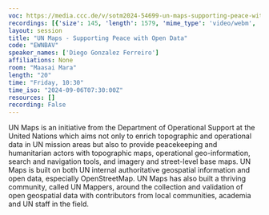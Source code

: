 ```yaml
---
voc: https://media.ccc.de/v/sotm2024-54699-un-maps-supporting-peace-with-open-data
recordings: [{'size': 145, 'length': 1579, 'mime_type': 'video/webm', 'language': 'eng', 'filename': 'sotm2024-54699-eng-UN_Maps_-_Supporting_Peace_with_Open_Data_webm-hd.webm', 'state': 'new', 'folder': 'webm-hd', 'high_quality': True, 'width': 1920, 'height': 1080, 'updated_at': '2024-10-29T19:13:58.237+01:00', 'recording_url': 'https://cdn.media.ccc.de/events/sotm/2024/webm-hd/sotm2024-54699-eng-UN_Maps_-_Supporting_Peace_with_Open_Data_webm-hd.webm', 'url': 'https://api.media.ccc.de/public/recordings/81154', 'event_url': 'https://api.media.ccc.de/public/events/34443fef-fca0-5c33-abb1-53bdf235bf4a', 'conference_url': 'https://api.media.ccc.de/public/conferences/sotm2024'}, {'size': 68, 'length': 1579, 'mime_type': 'video/webm', 'language': 'eng', 'filename': 'sotm2024-54699-eng-UN_Maps_-_Supporting_Peace_with_Open_Data_webm-sd.webm', 'state': 'new', 'folder': 'webm-sd', 'high_quality': False, 'width': 720, 'height': 576, 'updated_at': '2024-10-29T18:54:52.122+01:00', 'recording_url': 'https://cdn.media.ccc.de/events/sotm/2024/webm-sd/sotm2024-54699-eng-UN_Maps_-_Supporting_Peace_with_Open_Data_webm-sd.webm', 'url': 'https://api.media.ccc.de/public/recordings/81153', 'event_url': 'https://api.media.ccc.de/public/events/34443fef-fca0-5c33-abb1-53bdf235bf4a', 'conference_url': 'https://api.media.ccc.de/public/conferences/sotm2024'}, {'size': 52, 'length': 1579, 'mime_type': 'video/mp4', 'language': 'eng', 'filename': 'sotm2024-54699-eng-UN_Maps_-_Supporting_Peace_with_Open_Data_sd.mp4', 'state': 'new', 'folder': 'h264-sd', 'high_quality': False, 'width': 720, 'height': 576, 'updated_at': '2024-10-29T18:47:38.643+01:00', 'recording_url': 'https://cdn.media.ccc.de/events/sotm/2024/h264-sd/sotm2024-54699-eng-UN_Maps_-_Supporting_Peace_with_Open_Data_sd.mp4', 'url': 'https://api.media.ccc.de/public/recordings/81152', 'event_url': 'https://api.media.ccc.de/public/events/34443fef-fca0-5c33-abb1-53bdf235bf4a', 'conference_url': 'https://api.media.ccc.de/public/conferences/sotm2024'}, {'size': 24, 'length': 1579, 'mime_type': 'audio/mpeg', 'language': 'eng', 'filename': 'sotm2024-54699-eng-UN_Maps_-_Supporting_Peace_with_Open_Data_mp3.mp3', 'state': 'new', 'folder': 'mp3', 'high_quality': False, 'width': 0, 'height': 0, 'updated_at': '2024-10-29T18:44:17.458+01:00', 'recording_url': 'https://cdn.media.ccc.de/events/sotm/2024/mp3/sotm2024-54699-eng-UN_Maps_-_Supporting_Peace_with_Open_Data_mp3.mp3', 'url': 'https://api.media.ccc.de/public/recordings/81151', 'event_url': 'https://api.media.ccc.de/public/events/34443fef-fca0-5c33-abb1-53bdf235bf4a', 'conference_url': 'https://api.media.ccc.de/public/conferences/sotm2024'}, {'size': 159, 'length': 1579, 'mime_type': 'video/mp4', 'language': 'eng', 'filename': 'sotm2024-54699-eng-UN_Maps_-_Supporting_Peace_with_Open_Data_hd.mp4', 'state': 'new', 'folder': 'h264-hd', 'high_quality': True, 'width': 1920, 'height': 1080, 'updated_at': '2024-10-29T18:42:22.885+01:00', 'recording_url': 'https://cdn.media.ccc.de/events/sotm/2024/h264-hd/sotm2024-54699-eng-UN_Maps_-_Supporting_Peace_with_Open_Data_hd.mp4', 'url': 'https://api.media.ccc.de/public/recordings/81150', 'event_url': 'https://api.media.ccc.de/public/events/34443fef-fca0-5c33-abb1-53bdf235bf4a', 'conference_url': 'https://api.media.ccc.de/public/conferences/sotm2024'}]
layout: session
title: "UN Maps - Supporting Peace with Open Data"
code: "EWNBAV"
speaker_names: ['Diego Gonzalez Ferreiro']
affiliations: None
room: "Maasai Mara"
length: "20"
time: "Friday, 10:30"
time_iso: "2024-09-06T07:30:00Z"
resources: []
recording: False
---
```


UN Maps is an initiative from the Department of Operational Support at the United Nations which aims not only to enrich topographic and operational data in UN mission areas but also to provide peacekeeping and humanitarian actors with topographic maps, operational geo-information, search and navigation tools, and imagery and street-level base maps. UN Maps is built on both UN internal authoritative geospatial information and open data, especially OpenStreetMap. UN Maps has also built a thriving community, called UN Mappers, around the collection and validation of open geospatial data with contributors from local communities, academia and UN staff in the field.

